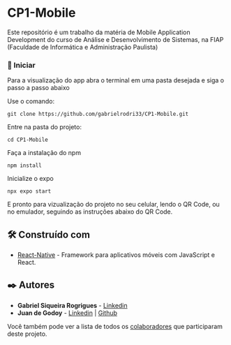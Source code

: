 # CP1-Mobile

Este repositório é um trabalho da matéria de Mobile Application Development do curso de Análise e Desenvolvimento de Sistemas, na FIAP (Faculdade de Informática e Administração Paulista)

### 🚀 Iniciar

Para a visualização do app abra o terminal em uma pasta desejada e siga o passo a passo abaixo

Use o comando:

```
git clone https://github.com/gabrielrodri33/CP1-Mobile.git
```
Entre na pasta do projeto:

```
cd CP1-Mobile
```
Faça a instalação do npm

```
npm install
```

Inicialize o expo

```
npx expo start
```

E pronto para vizualização do projeto no seu celular, lendo o QR Code, ou no emulador, seguindo as instruções abaixo do QR Code.

## 🛠️ Construído com

* [React-Native](https://reactnative.dev) -  Framework para aplicativos móveis com JavaScript e React.

## ✒️ Autores

* **Gabriel Siqueira Rogrigues** - [Linkedin](https://www.linkedin.com/in/gabrielrodri/)
* **Juan de Godoy** - [Linkedin](https://github.com/linkParaPerfil) | [Github](github.com/Jixatos)

Você também pode ver a lista de todos os [colaboradores](https://github.com/gabrielrodri33/CP1-Mobile/graphs/contributors) que participaram deste projeto.
